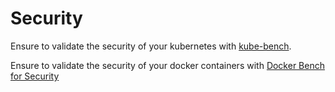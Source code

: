 # Security

Ensure to validate the security of your kubernetes with [kube-bench](https://github.com/aquasecurity/kube-bench).

Ensure to validate the security of your docker containers with [Docker Bench for Security](https://github.com/docker/docker-bench-security)
